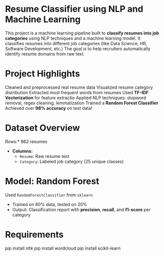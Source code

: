 # Resume Classifier using NLP and Machine Learning
This project is a machine learning pipeline built to **classify resumes into job categories** using NLP techniques and a machine learning model. 
It classifies resumes into different job categories (like Data Science, HR, Software Development, etc.)
The goal is to help recruiters automatically identify resume domains from raw text.


# Project Highlights
Cleaned and preprocessed real resume data
Visualized resume category distribution
Extracted most frequent words from resumes
Used **TF-IDF Vectorization** for feature extractio
Applied NLP techniques: stopword removal, regex cleaning, lemmatization
Trained a **Random Forest Classifier**
Achieved over **98% accuracy** on test data!

# Dataset Overview
*Rows:** 962 resumes  
- **Columns:**  
  - `Resume`: Raw resume text  
  - `Category`: Labeled job category (25 unique classes)

# Model: Random Forest
 Used `RandomForestClassifier` from `sklearn`
- Trained on 80% data, tested on 20%
- Output: Classification report with **precision**, **recall**, and **f1-score** per category

# Requirements
pip install nltk
pip install wordcloud
pip install scikit-learn
